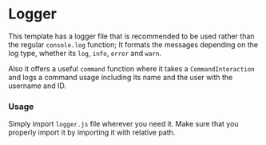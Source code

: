 # Logger
This template has a logger file that is recommended to be used rather than the regular `console.log` function;
It formats the messages depending on the log type, whether its `log`, `info`, `error` and `warn`.

Also it offers a useful `command` function where it takes a `CommandInteraction` and logs a command usage including its name and the user with the username and ID.

### Usage
Simply import `logger.js` file wherever you need it. Make sure that you properly import it by importing it with relative path.

